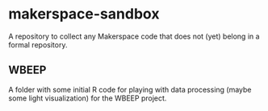 # makerspace-sandbox
A repository to collect any Makerspace code that does not (yet) belong in a formal repository.


## WBEEP
A folder with some initial R code for playing with data processing (maybe some light visualization) for the WBEEP project.
